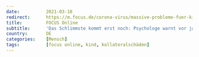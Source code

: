 ```yaml
---
date:          2021-03-18
redirect:      https://m.focus.de/corona-virus/massive-probleme-fuer-kinder-und-jugendliche-das-schlimmste-kommt-erst-noch-psychologe-warnt-vor-jahrelangen-lockdown-folgen_id_13092846.html
title:         FOCUS Online
subtitle:      'Das Schlimmste kommt erst noch: Psychologe warnt vor jahrelangen Lockdown-Folgen'
country:       DE
categories:    [Mensch]
tags:          [focus online, kind, kollateralschäden]
---
```

